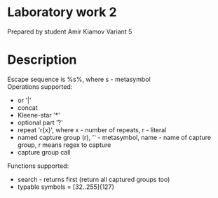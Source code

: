 # Laboratory work 2
Prepared by student Amir Kiamov
Variant 5
# Description
Escape sequence is %s%, where s - metasymbol  
Operations supported:
- or '|'
- concat 
- Kleene-star '*'
- optional part '?'
- repeat 'r{x}', where x - number of repeats, r - literal
- named capture group (<name>r), '<name>' - metasymbol, name - name of capture group, r means regex to capture
- capture group call <name>
  
Functions supported:
- search - returns first (return all captured groups too)
- typable symbols = [32..255]\{127}
